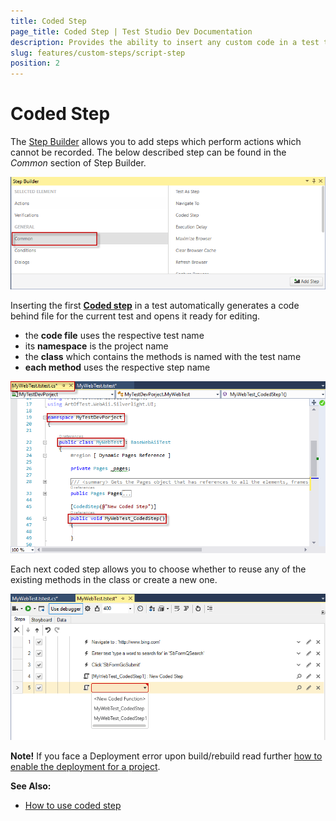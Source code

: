 ```yaml
---
title: Coded Step
page_title: Coded Step | Test Studio Dev Documentation
description: Provides the ability to insert any custom code in a test to perform specific actions or anything beyond the test. 
slug: features/custom-steps/script-step
position: 2
---
```

# Coded Step

The <a href="/features/recorder/step-builder" target="_blank">Step Builder</a> allows you to add steps which perform actions which cannot be recorded. The below described step can be found in the _Common_ section of Step Builder.

![Common Section](images/step-builder-common.png)

Inserting the first <a href="/code-in-test/features-in-code" target="_blank">__Coded step__</a> in a test automatically generates a code behind file for the current test and opens it ready for editing.

* the __code file__ uses the respective test name
* its __namespace__ is the project name
* the __class__ which contains the methods is named with the test name
* __each method__ uses the respective step name

![Code Behind File](images/script-file.png)

Each next coded step allows you to choose whether to reuse any of the existing methods in the class or create a new one.

![Coded Step](images/script-step.png)

__Note!__ If you face a Deployment error upon build/rebuild read further <a href="/troubleshooting-guide/visual-studio-tg/enable-deployment" target="_blank">how to enable the deployment for a project</a>.

**See Also:**

* <a href="/code-in-test/features-in-code#Coded-Step" target="_blank">How to use coded step</a>